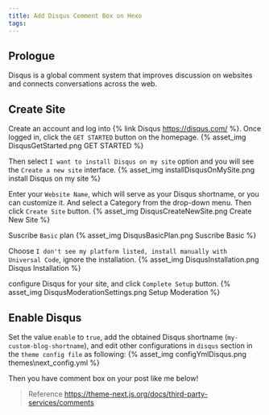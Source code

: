 ```yaml
---
title: Add Disqus Comment Box on Hexo
tags:
---
```


## Prologue

Disqus is a global comment system that improves discussion on websites and connects conversations across the web.

## Create Site

Create an account and log into {% link Disqus https://disqus.com/ %}. Once logged in, click the `GET STARTED` button on the homepage.
{% asset_img DisqusGetStarted.png GET STARTED %}

Then select `I want to install Disqus on my site` option and you will see the `Create a new site` interface.
{% asset_img installDisqusOnMySite.png install Disqus on my site %}

Enter your `Website Name`, which will serve as your Disqus shortname, or you can customize it. And select a Category from the drop-down menu. Then click `Create Site` button.
{% asset_img DisqusCreateNewSite.png Create New Site %}

Suscribe `Basic` plan
{% asset_img DisqusBasicPlan.png Suscribe Basic %}

Choose `I don't see my platform listed, install manually with Universal Code`, ignore the installation.
{% asset_img DisqusInstallation.png Disqus Installation %}

configure Disqus for your site, and click `Complete Setup` button.
{% asset_img DisqusModerationSettings.png Setup Moderation %}

## Enable Disqus

Set the value `enable` to `true`, add the obtained Disqus shortname (`my-custom-blog-shortname`), and edit other configurations in `disqus` section in the `theme config file` as following:
{% asset_img configYmlDisqus.png themes\next\_config.yml %}

Then you have comment box on your post like me below!


> Reference
> https://theme-next.js.org/docs/third-party-services/comments